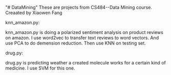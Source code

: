 "# DataMining"
These are projects from CS484--Data Mining course. Creaated by Xiaowen Fang

knn_amazon.py:

knn_amazon.py is doing a polarized sentiment analysis on product reviews on amazon.
I use word2vec to transfer text reviews to word vectors. And use PCA
to do demension reduction. Then use KNN on testing set.

drug.py:

drug.py is predicting weather a created molecule works for a certain kind of medicine.
I use SVM for this one.


